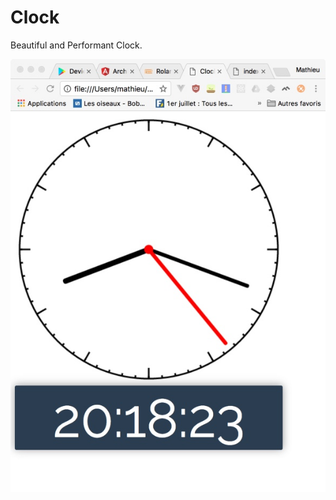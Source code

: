 # Clock
Beautiful and Performant Clock.

![clock-preview](https://raw.githubusercontent.com/Mathieu-R/Clock/master/clock.png)

